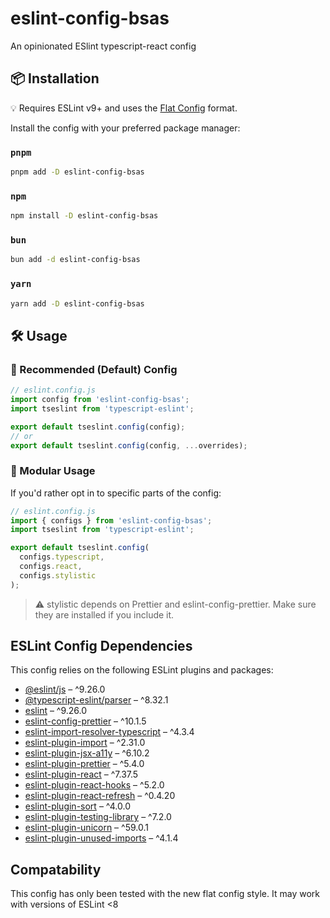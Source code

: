 # eslint-config-bsas

An opinionated ESlint typescript-react config

## 📦 Installation

💡 Requires ESLint v9+ and uses the [Flat Config](https://eslint.org/docs/latest/use/configure/configuration-files) format.

Install the config with your preferred package manager:

### `pnpm`

```sh
pnpm add -D eslint-config-bsas
```

### `npm`

```sh
npm install -D eslint-config-bsas
```

### `bun`

```sh
bun add -d eslint-config-bsas
```

### `yarn`

```sh
yarn add -D eslint-config-bsas
```

## 🛠️ Usage

### 🧭 Recommended (Default) Config

```js
// eslint.config.js
import config from 'eslint-config-bsas';
import tseslint from 'typescript-eslint';

export default tseslint.config(config);
// or
export default tseslint.config(config, ...overrides);

```

### 🧩 Modular Usage

If you'd rather opt in to specific parts of the config:

```js
// eslint.config.js
import { configs } from 'eslint-config-bsas';
import tseslint from 'typescript-eslint';

export default tseslint.config(
  configs.typescript,
  configs.react,
  configs.stylistic
);
```

> ⚠️ stylistic depends on Prettier and eslint-config-prettier. Make sure they are installed if you include it.

## ESLint Config Dependencies

This config relies on the following ESLint plugins and packages:

- [@eslint/js](https://www.npmjs.com/package/@eslint/js) – ^9.26.0
- [@typescript-eslint/parser](https://www.npmjs.com/package/@typescript-eslint/parser) – ^8.32.1
- [eslint](https://www.npmjs.com/package/eslint) – ^9.26.0
- [eslint-config-prettier](https://www.npmjs.com/package/eslint-config-prettier) – ^10.1.5
- [eslint-import-resolver-typescript](https://www.npmjs.com/package/eslint-import-resolver-typescript) – ^4.3.4
- [eslint-plugin-import](https://www.npmjs.com/package/eslint-plugin-import) – ^2.31.0
- [eslint-plugin-jsx-a11y](https://www.npmjs.com/package/eslint-plugin-jsx-a11y) – ^6.10.2
- [eslint-plugin-prettier](https://www.npmjs.com/package/eslint-plugin-prettier) – ^5.4.0
- [eslint-plugin-react](https://www.npmjs.com/package/eslint-plugin-react) – ^7.37.5
- [eslint-plugin-react-hooks](https://www.npmjs.com/package/eslint-plugin-react-hooks) – ^5.2.0
- [eslint-plugin-react-refresh](https://www.npmjs.com/package/eslint-plugin-react-refresh) – ^0.4.20
- [eslint-plugin-sort](https://www.npmjs.com/package/eslint-plugin-sort) – ^4.0.0
- [eslint-plugin-testing-library](https://www.npmjs.com/package/eslint-plugin-testing-library) – ^7.2.0
- [eslint-plugin-unicorn](https://www.npmjs.com/package/eslint-plugin-unicorn) – ^59.0.1
- [eslint-plugin-unused-imports](https://www.npmjs.com/package/eslint-plugin-unused-imports) – ^4.1.4

## Compatability

This config has only been tested with the new flat config style. It may work with versions of ESLint <8
